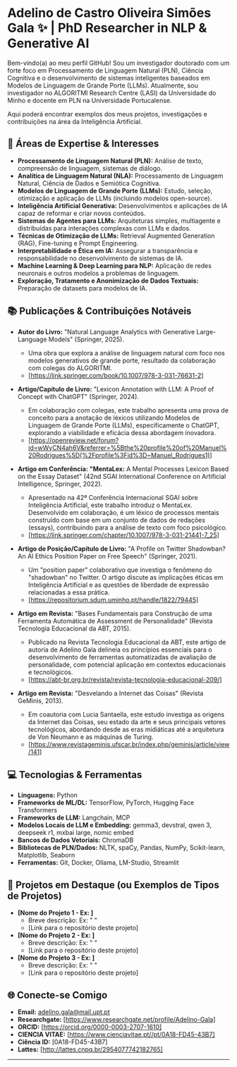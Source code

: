 # Adelino de Castro Oliveira Simões Gala ✨ | PhD Researcher in NLP & Generative AI

Bem-vindo(a) ao meu perfil GitHub! Sou um investigador doutorado com um forte foco em Processamento de Linguagem Natural (PLN), Ciência Cognitiva e o desenvolvimento de sistemas inteligentes baseados em Modelos de Linguagem de Grande Porte (LLMs). Atualmente, sou investigador no ALGORITMI Research Centre (LASI) da Universidade do Minho e docente em PLN na Universidade Portucalense.

Aqui poderá encontrar exemplos dos meus projetos, investigações e contribuições na área da Inteligência Artificial.


## 🚀 Áreas de Expertise & Interesses

*   **Processamento de Linguagem Natural (PLN):** Análise de texto, compreensão de linguagem, sistemas de diálogo.
*   **Analítica de Linguagem Natural (NLA):** Processamento de Linguagem Natural, Ciência de Dados e Semiótica Cognitiva.
*   **Modelos de Linguagem de Grande Porte (LLMs):** Estudo, seleção, otimização e aplicação de LLMs (incluindo modelos open-source).
*   **Inteligência Artificial Generativa:** Desenvolvimentos e aplicações de IA capaz de reformar e criar novos conteúdos.
*   **Sistemas de Agentes para LLMs:** Arquiteturas simples, multiagente e distribuídas para interações complexas com LLMs e dados.
*   **Técnicas de Otimização de LLMs:** Retrieval Augmented Generation (RAG), Fine-tuning e Prompt Engineering.
*   **Interpretabilidade e Ética em IA:** Assegurar a transparência e responsabilidade no desenvolvimento de sistemas de IA.
*   **Machine Learning & Deep Learning para NLP:** Aplicação de redes neuronais e outros modelos a problemas de linguagem.
*   **Exploração, Tratamento e Anonimização de Dados Textuais:** Preparação de datasets para modelos de IA.


## 📚 Publicações & Contribuições Notáveis

*   **Autor do Livro:** "Natural Language Analytics with Generative Large-Language Models" (Springer, 2025).
    *   Uma obra que explora a análise de linguagem natural com foco nos modelos generativos de grande porte, resultado da colaboração com colegas do ALGORITMI.
    *   [https://link.springer.com/book/10.1007/978-3-031-76631-2]

*   **Artigo/Capítulo de Livro:** "Lexicon Annotation with LLM: A Proof of Concept with ChatGPT" (Springer, 2024).
    *   Em colaboração com colegas, este trabalho apresenta uma prova de conceito para a anotação de léxicos utilizando Modelos de Linguagem de Grande Porte (LLMs), especificamente o ChatGPT, explorando a viabilidade e eficácia dessa abordagem inovadora.
    *   [https://openreview.net/forum?id=wWyCN4ah6V&referrer=%5Bthe%20profile%20of%20Manuel%20Rodrigues%5D(%2Fprofile%3Fid%3D~Manuel_Rodrigues1)]

*   **Artigo em Conferência: "MentaLex:** A Mental Processes Lexicon Based on the Essay Dataset" (42nd SGAI International Conference on Artificial Intelligence, Springer, 2022).
    *   Apresentado na 42ª Conferência Internacional SGAI sobre Inteligência Artificial, este trabalho introduz o MentaLex. Desenvolvido em colaboração, é um léxico de processos mentais construído com base em um conjunto de dados de redações (essays), contribuindo para a análise de texto com foco psicológico.
    *   [https://link.springer.com/chapter/10.1007/978-3-031-21441-7_25]

*   **Artigo de Posição/Capítulo de Livro:** "A Profile on Twitter Shadowban? An AI Ethics Position Paper on Free Speech" (Springer, 2021).
    *   Um "position paper" colaborativo que investiga o fenômeno do "shadowban" no Twitter. O artigo discute as implicações éticas em Inteligência Artificial e as questões de liberdade de expressão relacionadas a essa prática.
    *   [https://repositorium.sdum.uminho.pt/handle/1822/79445]

*   **Artigo em Revista:** "Bases Fundamentais para Construção de uma Ferramenta Automática de Assessment de Personalidade" (Revista Tecnologia Educacional da ABT, 2015).
    *   Publicado na Revista Tecnologia Educacional da ABT, este artigo de autoria de Adelino Gala delineia os princípios essenciais para o desenvolvimento de ferramentas automatizadas de avaliação de personalidade, com potencial aplicação em contextos educacionais e tecnológicos.
    *   [https://abt-br.org.br/revista/revista-tecnologia-educacional-209/]

*   **Artigo em Revista:** "Desvelando a Internet das Coisas" (Revista GeMinis, 2013).
    *   Em coautoria com Lucia Santaella, este estudo investiga as origens da Internet das Coisas, seu estado da arte e seus principais vetores tecnológicos, abordando desde as eras midiáticas até a arquitetura de Von Neumann e as máquinas de Turing.
    *   [https://www.revistageminis.ufscar.br/index.php/geminis/article/view/141]


## 💻 Tecnologias & Ferramentas

*   **Linguagens:** Python
*   **Frameworks de ML/DL:** TensorFlow, PyTorch, Hugging Face Transformers 
*   **Frameworks de LLM:** Langchain, MCP
*   **Modelos Locais de LLM e Embedding:** gemma3, devstral, qwen 3, deepseek r1, mxbai large, nomic embed
*   **Bancos de Dados Vetoriais:**  ChromaDB
*   **Bibliotecas de PLN/Dados:** NLTK, spaCy, Pandas, NumPy, Scikit-learn, Matplotlib, Seaborn 
*   **Ferramentas:** Git, Docker, Ollama, LM-Studio, Streamlit


## 📌 Projetos em Destaque (ou Exemplos de Tipos de Projetos)

*   **[Nome do Projeto 1 - Ex: ]**
    *   Breve descrição: Ex: " "
    *   [Link para o repositório deste projeto]
*   **[Nome do Projeto 2 - Ex: ]**
    *   Breve descrição: Ex: " "
    *   [Link para o repositório deste projeto]
*   **[Nome do Projeto 3 - Ex: ]**
    *   Breve descrição: Ex: " "
    *   [Link para o repositório deste projeto]


## 🌐 Conecte-se Comigo

*   **Email:** adelino.gala@mail.upt.pt
*   **Researchgate:** [https://www.researchgate.net/profile/Adelino-Gala]
*   **ORCID:** [https://orcid.org/0000-0003-2707-1610]
*   **CIENCIA VITAE:** [https://www.cienciavitae.pt//pt/0A18-FD45-43B7]
*   **Ciência ID:** [0A18-FD45-43B7]
*   **Lattes:** [http://lattes.cnpq.br/2954077742182765]

---
